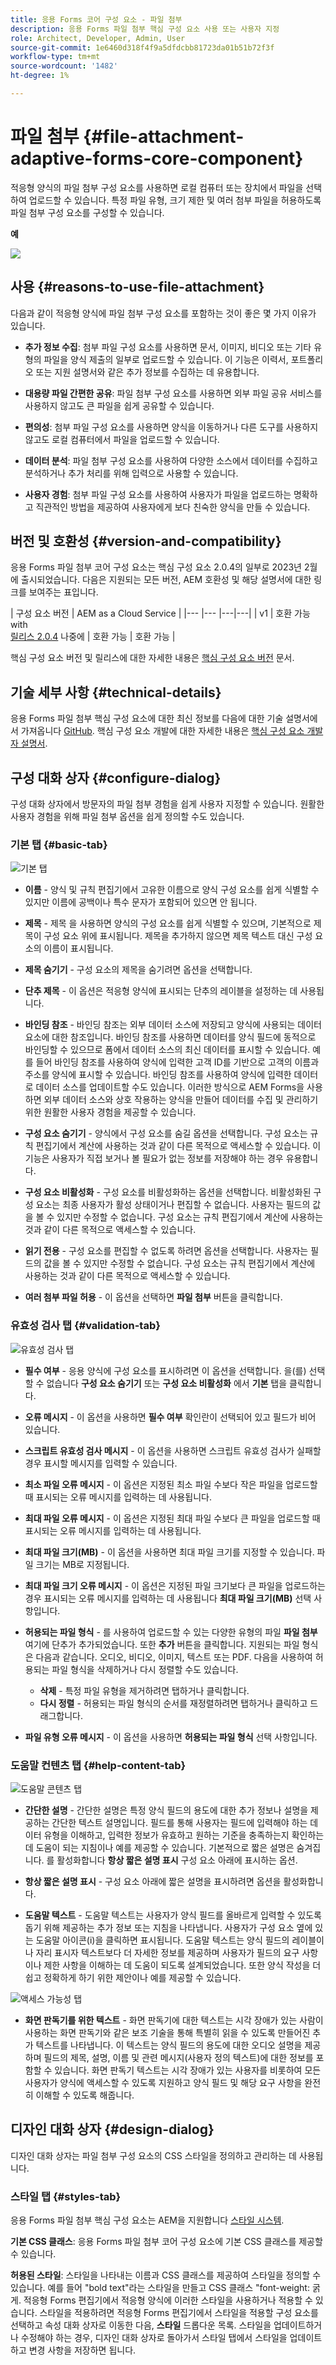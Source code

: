 ```yaml
---
title: 응용 Forms 코어 구성 요소 - 파일 첨부
description: 응용 Forms 파일 첨부 핵심 구성 요소 사용 또는 사용자 지정
role: Architect, Developer, Admin, User
source-git-commit: 1e6460d318f4f9a5dfdcbb81723da01b51b72f3f
workflow-type: tm+mt
source-wordcount: '1482'
ht-degree: 1%

---
```



# 파일 첨부 {#file-attachment-adaptive-forms-core-component}

적응형 양식의 파일 첨부 구성 요소를 사용하면 로컬 컴퓨터 또는 장치에서 파일을 선택하여 업로드할 수 있습니다. 특정 파일 유형, 크기 제한 및 여러 첨부 파일을 허용하도록 파일 첨부 구성 요소를 구성할 수 있습니다.

**예**

![](/help/adaptive-forms/assets/upload-image.png)


## 사용 {#reasons-to-use-file-attachment}

다음과 같이 적응형 양식에 파일 첨부 구성 요소를 포함하는 것이 좋은 몇 가지 이유가 있습니다.

* **추가 정보 수집**: 첨부 파일 구성 요소를 사용하면 문서, 이미지, 비디오 또는 기타 유형의 파일을 양식 제출의 일부로 업로드할 수 있습니다. 이 기능은 이력서, 포트폴리오 또는 지원 설명서와 같은 추가 정보를 수집하는 데 유용합니다.

* **대용량 파일 간편한 공유**: 파일 첨부 구성 요소를 사용하면 외부 파일 공유 서비스를 사용하지 않고도 큰 파일을 쉽게 공유할 수 있습니다.

* **편의성**: 첨부 파일 구성 요소를 사용하면 양식을 이동하거나 다른 도구를 사용하지 않고도 로컬 컴퓨터에서 파일을 업로드할 수 있습니다.

* **데이터 분석**: 파일 첨부 구성 요소를 사용하여 다양한 소스에서 데이터를 수집하고 분석하거나 추가 처리를 위해 입력으로 사용할 수 있습니다.

* **사용자 경험**: 첨부 파일 구성 요소를 사용하여 사용자가 파일을 업로드하는 명확하고 직관적인 방법을 제공하여 사용자에게 보다 친숙한 양식을 만들 수 있습니다.

## 버전 및 호환성 {#version-and-compatibility}

응용 Forms 파일 첨부 코어 구성 요소는 핵심 구성 요소 2.0.4의 일부로 2023년 2월에 출시되었습니다. 다음은 지원되는 모든 버전, AEM 호환성 및 해당 설명서에 대한 링크를 보여주는 표입니다.

| 구성 요소 버전 | AEM as a Cloud Service |
|--- |--- |---|---|
| v1 | 호환 가능 with<br>[릴리스 2.0.4](/help/versions.md) 나중에 | 호환 가능 | 호환 가능 |

핵심 구성 요소 버전 및 릴리스에 대한 자세한 내용은 [핵심 구성 요소 버전](/help/versions.md) 문서.

<!-- ## Sample Component Output {#sample-component-output}

To experience the Accordion Component as well as see examples of its configuration options as well as HTML and JSON output, visit the [Component Library](https://adobe.com/go/aem_cmp_library_accordion). -->

## 기술 세부 사항 {#technical-details}

응용 Forms 파일 첨부 핵심 구성 요소에 대한 최신 정보를 다음에 대한 기술 설명서에서 가져옵니다 [GitHub](https://github.com/adobe/aem-core-forms-components/tree/master/ui.af.apps/src/main/content/jcr_root/apps/core/fd/components/form/fileinput/v1/fileinput). 핵심 구성 요소 개발에 대한 자세한 내용은 [핵심 구성 요소 개발자 설명서](/help/developing/overview.md).

## 구성 대화 상자 {#configure-dialog}

구성 대화 상자에서 방문자의 파일 첨부 경험을 쉽게 사용자 지정할 수 있습니다. 원활한 사용자 경험을 위해 파일 첨부 옵션을 쉽게 정의할 수도 있습니다.

### 기본 탭 {#basic-tab}

![기본 탭](/help/adaptive-forms/assets/fileattachement_basictab.png)

* **이름** - 양식 및 규칙 편집기에서 고유한 이름으로 양식 구성 요소를 쉽게 식별할 수 있지만 이름에 공백이나 특수 문자가 포함되어 있으면 안 됩니다.

* **제목** - 제목 을 사용하면 양식의 구성 요소를 쉽게 식별할 수 있으며, 기본적으로 제목이 구성 요소 위에 표시됩니다. 제목을 추가하지 않으면 제목 텍스트 대신 구성 요소의 이름이 표시됩니다.

* **제목 숨기기** - 구성 요소의 제목을 숨기려면 옵션을 선택합니다.

* **단추 제목** - 이 옵션은 적응형 양식에 표시되는 단추의 레이블을 설정하는 데 사용됩니다.

* **바인딩 참조** - 바인딩 참조는 외부 데이터 소스에 저장되고 양식에 사용되는 데이터 요소에 대한 참조입니다. 바인딩 참조를 사용하면 데이터를 양식 필드에 동적으로 바인딩할 수 있으므로 폼에서 데이터 소스의 최신 데이터를 표시할 수 있습니다. 예를 들어 바인딩 참조를 사용하여 양식에 입력한 고객 ID를 기반으로 고객의 이름과 주소를 양식에 표시할 수 있습니다. 바인딩 참조를 사용하여 양식에 입력한 데이터로 데이터 소스를 업데이트할 수도 있습니다. 이러한 방식으로 AEM Forms을 사용하면 외부 데이터 소스와 상호 작용하는 양식을 만들어 데이터를 수집 및 관리하기 위한 원활한 사용자 경험을 제공할 수 있습니다.
* **구성 요소 숨기기** - 양식에서 구성 요소를 숨길 옵션을 선택합니다. 구성 요소는 규칙 편집기에서 계산에 사용하는 것과 같이 다른 목적으로 액세스할 수 있습니다. 이 기능은 사용자가 직접 보거나 볼 필요가 없는 정보를 저장해야 하는 경우 유용합니다.
* **구성 요소 비활성화** - 구성 요소를 비활성화하는 옵션을 선택합니다. 비활성화된 구성 요소는 최종 사용자가 활성 상태이거나 편집할 수 없습니다. 사용자는 필드의 값을 볼 수 있지만 수정할 수 없습니다. 구성 요소는 규칙 편집기에서 계산에 사용하는 것과 같이 다른 목적으로 액세스할 수 있습니다.
* **읽기 전용** - 구성 요소를 편집할 수 없도록 하려면 옵션을 선택합니다. 사용자는 필드의 값을 볼 수 있지만 수정할 수 없습니다. 구성 요소는 규칙 편집기에서 계산에 사용하는 것과 같이 다른 목적으로 액세스할 수 있습니다.
* **여러 첨부 파일 허용** - 이 옵션을 선택하면 **파일 첨부** 버튼을 클릭합니다.

### 유효성 검사 탭 {#validation-tab}

![유효성 검사 탭](/help/adaptive-forms/assets/fileattachment_validationtab.png)

* **필수 여부** - 응용 양식에 구성 요소를 표시하려면 이 옵션을 선택합니다. 을(를) 선택할 수 없습니다 **구성 요소 숨기기** 또는 **구성 요소 비활성화**  에서 **기본** 탭을 클릭합니다.

* **오류 메시지** - 이 옵션을 사용하면 **필수 여부** 확인란이 선택되어 있고 필드가 비어 있습니다.

* **스크립트 유효성 검사 메시지** - 이 옵션을 사용하면 스크립트 유효성 검사가 실패할 경우 표시할 메시지를 입력할 수 있습니다.

* **최소 파일 오류 메시지** - 이 옵션은 지정된 최소 파일 수보다 작은 파일을 업로드할 때 표시되는 오류 메시지를 입력하는 데 사용됩니다.

* **최대 파일 오류 메시지** - 이 옵션은 지정된 최대 파일 수보다 큰 파일을 업로드할 때 표시되는 오류 메시지를 입력하는 데 사용됩니다.

* **최대 파일 크기(MB)** - 이 옵션을 사용하면 최대 파일 크기를 지정할 수 있습니다. 파일 크기는 MB로 지정됩니다.

* **최대 파일 크기 오류 메시지** - 이 옵션은 지정된 파일 크기보다 큰 파일을 업로드하는 경우 표시되는 오류 메시지를 입력하는 데 사용됩니다 **최대 파일 크기(MB)** 선택 사항입니다.

* **허용되는 파일 형식** - 를 사용하여 업로드할 수 있는 다양한 유형의 파일 **파일 첨부** 여기에 단추가 추가되었습니다. 또한 **추가** 버튼을 클릭합니다. 지원되는 파일 형식은 다음과 같습니다. 오디오, 비디오, 이미지, 텍스트 또는 PDF. 다음을 사용하여 허용되는 파일 형식을 삭제하거나 다시 정렬할 수도 있습니다.
   * **삭제** - 특정 파일 유형을 제거하려면 탭하거나 클릭합니다.
   * **다시 정렬** - 허용되는 파일 형식의 순서를 재정렬하려면 탭하거나 클릭하고 드래그합니다.

* **파일 유형 오류 메시지** - 이 옵션을 사용하면 **허용되는 파일 형식** 선택 사항입니다.

### 도움말 컨텐츠 탭 {#help-content-tab}

![도움말 콘텐츠 탭](/help/adaptive-forms/assets/fileattachement_helpcontenttab.png)

* **간단한 설명** - 간단한 설명은 특정 양식 필드의 용도에 대한 추가 정보나 설명을 제공하는 간단한 텍스트 설명입니다. 필드를 통해 사용자는 필드에 입력해야 하는 데이터 유형을 이해하고, 입력한 정보가 유효하고 원하는 기준을 충족하는지 확인하는 데 도움이 되는 지침이나 예를 제공할 수 있습니다. 기본적으로 짧은 설명은 숨겨집니다. 를 활성화합니다 **항상 짧은 설명 표시** 구성 요소 아래에 표시하는 옵션.

* **항상 짧은 설명 표시** - 구성 요소 아래에 짧은 설명을 표시하려면 옵션을 활성화합니다.

* **도움말 텍스트** - 도움말 텍스트는 사용자가 양식 필드를 올바르게 입력할 수 있도록 돕기 위해 제공하는 추가 정보 또는 지침을 나타냅니다. 사용자가 구성 요소 옆에 있는 도움말 아이콘(i)을 클릭하면 표시됩니다. 도움말 텍스트는 양식 필드의 레이블이나 자리 표시자 텍스트보다 더 자세한 정보를 제공하며 사용자가 필드의 요구 사항이나 제한 사항을 이해하는 데 도움이 되도록 설계되었습니다. 또한 양식 작성을 더 쉽고 정확하게 하기 위한 제안이나 예를 제공할 수 있습니다.

![액세스 가능성 탭](/help/adaptive-forms/assets/fileattachement_accessibilitytab.png)

* **화면 판독기를 위한 텍스트** - 화면 판독기에 대한 텍스트는 시각 장애가 있는 사람이 사용하는 화면 판독기와 같은 보조 기술을 통해 특별히 읽을 수 있도록 만들어진 추가 텍스트를 나타냅니다. 이 텍스트는 양식 필드의 용도에 대한 오디오 설명을 제공하며 필드의 제목, 설명, 이름 및 관련 메시지(사용자 정의 텍스트)에 대한 정보를 포함할 수 있습니다. 화면 판독기 텍스트는 시각 장애가 있는 사용자를 비롯하여 모든 사용자가 양식에 액세스할 수 있도록 지원하고 양식 필드 및 해당 요구 사항을 완전히 이해할 수 있도록 해줍니다.


## 디자인 대화 상자 {#design-dialog}

디자인 대화 상자는 파일 첨부 구성 요소의 CSS 스타일을 정의하고 관리하는 데 사용됩니다.

### 스타일 탭 {#styles-tab}

응용 Forms 파일 첨부 핵심 구성 요소는 AEM을 지원합니다 [스타일 시스템](/help/get-started/authoring.md#component-styling).

**기본 CSS 클래스**: 응용 Forms 파일 첨부 코어 구성 요소에 기본 CSS 클래스를 제공할 수 있습니다.

**허용된 스타일**: 스타일을 나타내는 이름과 CSS 클래스를 제공하여 스타일을 정의할 수 있습니다. 예를 들어 &quot;bold text&quot;라는 스타일을 만들고 CSS 클래스 &quot;font-weight: 굵게. 적응형 Forms 편집기에서 적응형 양식에 이러한 스타일을 사용하거나 적용할 수 있습니다. 스타일을 적용하려면 적응형 Forms 편집기에서 스타일을 적용할 구성 요소를 선택하고 속성 대화 상자로 이동한 다음, **스타일** 드롭다운 목록. 스타일을 업데이트하거나 수정해야 하는 경우, 디자인 대화 상자로 돌아가서 스타일 탭에서 스타일을 업데이트하고 변경 사항을 저장하면 됩니다.
